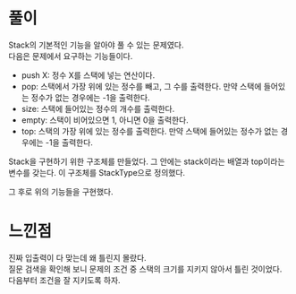 # 풀이
Stack의 기본적인 기능을 알아야 풀 수 있는 문제였다.  
다음은 문제에서 요구하는 기능들이다.
- push X: 정수 X를 스택에 넣는 연산이다.  
- pop: 스택에서 가장 위에 있는 정수를 빼고, 그 수를 출력한다. 만약 스택에 들어있는 정수가 없는 경우에는 -1을 출력한다.  
- size: 스택에 들어있는 정수의 개수를 출력한다.  
- empty: 스택이 비어있으면 1, 아니면 0을 출력한다.  
- top: 스택의 가장 위에 있는 정수를 출력한다. 만약 스택에 들어있는 정수가 없는 경우에는 -1을 출력한다.  

Stack을 구현하기 위한 구조체를 만들었다. 그 안에는 stack이라는 배열과 top이라는 변수를 갖는다.
이 구조체를 StackType으로 정의했다.

그 후로 위의 기능들을 구현했다.

# 느낀점
진짜 입출력이 다 맞는데 왜 틀린지 몰랐다.  
질문 검색을 확인해 보니 문제의 조건 중 스택의 크기를 지키지 않아서 틀린 것이었다.   
다음부터 조건을 잘 지키도록 하자.
